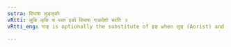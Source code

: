 ```yaml
---
sutra: विभाषा लुङ्लृङोः
vRtti: लुङि लृङि च परत इङो विभाषा गाङदेशो भवति ॥
vRtti_eng: गाङ् is optionally the substitute of इङ् when लुङ् (Aorist) and लृङ् (Conditional Future) follow.

---
```

